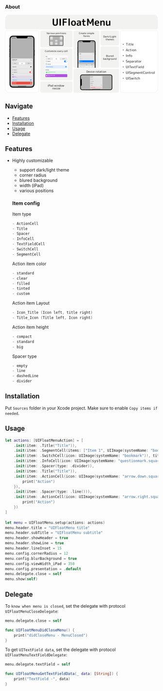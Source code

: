 ### About

<p align="center">
  <img src="https://github.com/VladK9/UIFloatMenu/blob/main/Assets/UIFloatMenu-Banner.png">
</p>

## Navigate

- [Features](#features)
- [Installation](#installation)
- [Usage](#usage)
- [Delegate](#delegate)

## Features

- Highly customizable
   - support dark/light theme
   - corner radius
   - blured background
   - width (iPad)
   - various positions

   ### Item config
   
   Item type
   ```swift
   - ActionCell
   - Title
   - Spacer
   - InfoCell
   - TextFieldCell
   - SwitchCell
   - SegmentCell
   ```
   
   Action item color
   ```swift
   - standard
   - clear
   - filled
   - tinted
   - custom
   ```
    
   Action item Layout
   ```swift
   - Icon_Title (Icon left, title right)
   - Title_Icon (Title left, Icon right)
   ```
   
   Action item height
   ```swift
   - compact
   - standard
   - big
   ```
   
   Spacer type
   ```swift
   - empty
   - line
   - dashedLine
   - divider
   ```

## Installation
Put `Sources` folder in your Xcode project. Make sure to enable `Copy items if needed`.

## Usage

```swift
let actions: [UIFloatMenuAction] = [
    .init(item: .Title("Title")),
    .init(item: .SegmentCell(items: ["Item 1", UIImage(systemName: "bookmark")!, "Item 3"], selected: 1, action: #selector(segmentAction))),
    .init(item: .SwitchCell(icon: UIImage(systemName: "bookmark")!, title: "Switch 1", action: #selector(switchAction))),
    .init(item: .InfoCell(icon: UIImage(systemName: "questionmark.square")!, title: "Data title", label: .config(fontSize: 15, fontWeight: .semibold))),
    .init(item: .Spacer(type: .divider)),
    .init(item: .Title("Title")),
    .init(item: .ActionCell(icon: UIImage(systemName: "arrow.down.square.fill")!, title: "Title", layout: .Icon_Title), itemColor: .tinted(.systemBlue), action: { _ in
        print("Action")
    }),
    .init(item: .Spacer(type: .line())),
    .init(item: .ActionCell(icon: UIImage(systemName: "arrow.right.square.fill")!, title: "Title", subtitle: "Test subtitle", layout: .Icon_Title), itemColor: .filled(.systemPurple), action: { _ in
        print("Action")
    })
]
        
let menu = UIFloatMenu.setup(actions: actions)
menu.header.title = "UIFloatMenu title"
menu.header.subTitle = "UIFloatMenu subtitle"
menu.header.showHeader = true
menu.header.showLine = true
menu.header.lineInset = 15
menu.config.cornerRadius = 12
menu.config.blurBackground = true
menu.config.viewWidth_iPad = 350
menu.config.presentation = .default
menu.delegate.close = self
menu.show(self)
```

## Delegate

To `know when menu is closed`, set the delegate with protocol `UIFloatMenuCloseDelegate`:

```swift
menu.delegate.close = self
```

```swift
func UIFloatMenuDidCloseMenu() {
    print("didCloseMenu - MenuClosed")
}
```

To get `UITextField data`, set the delegate with protocol `UIFloatMenuTextFieldDelegate`:

```swift
menu.delegate.textField = self
```

```swift
func UIFloatMenuGetTextFieldData(_ data: [String]) {
    print("TextField -", data)
}
```
